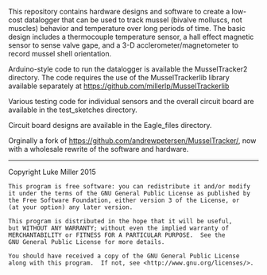 This repository contains hardware designs and software to create a low-cost datalogger that can be used to track mussel (bivalve molluscs, not muscles) behavior  and temperature over long periods of time. The basic design includes a thermocouple temperature sensor, a hall effect magnetic sensor to sense valve gape, and a 3-D acclerometer/magnetometer to record mussel shell orientation.

Arduino-style code to run the datalogger is available the MusselTracker2 directory. The code requires the use of the MusselTrackerlib library available separately at https://github.com/millerlp/MusselTrackerlib 

Various testing code for individual sensors and the overall circuit board are available in the test_sketches directory. 

Circuit board designs are available in the Eagle_files directory.


Orginally a fork of https://github.com/andrewpetersen/MusselTracker/, now with a wholesale rewrite of the software and hardware. 

******************
Copyright Luke Miller 2015

    This program is free software: you can redistribute it and/or modify
    it under the terms of the GNU General Public License as published by
    the Free Software Foundation, either version 3 of the License, or
    (at your option) any later version.

    This program is distributed in the hope that it will be useful,
    but WITHOUT ANY WARRANTY; without even the implied warranty of
    MERCHANTABILITY or FITNESS FOR A PARTICULAR PURPOSE.  See the
    GNU General Public License for more details.

    You should have received a copy of the GNU General Public License
    along with this program.  If not, see <http://www.gnu.org/licenses/>.
